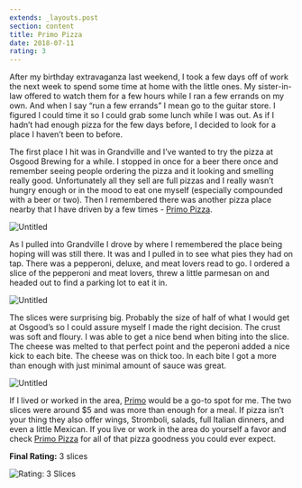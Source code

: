 ```yaml
---
extends: _layouts.post
section: content
title: Primo Pizza
date: 2018-07-11
rating: 3
---
```


After my birthday extravaganza last weekend, I took a few days off of work the next week to spend some time at home with the little ones. My sister-in-law offered to watch them for a few hours while I ran a few errands on my own. And when I say “run a few errands” I mean go to the guitar store. I figured I could time it so I could grab some lunch while I was out. As if I hadn’t had enough pizza for the few days before, I decided to look for a place I haven’t been to before.

The first place I hit was in Grandville and I’ve wanted to try the pizza at Osgood Brewing for a while. I stopped in once for a beer there once and remember seeing people ordering the pizza and it looking and smelling really good. Unfortunately all they sell are full pizzas and I really wasn’t hungry enough or in the mood to eat one myself (especially compounded with a beer or two). Then I remembered there was another pizza place nearby that I have driven by a few times - [Primo Pizza](http://%E2%80%9D).

![Untitled](https://farm2.staticflickr.com/1788/42350085525_83bd857478.jpg)

As I pulled into Grandville I drove by where I remembered the place being hoping will was still there. It was and I pulled in to see what pies they had on tap. There was a pepperoni, deluxe, and meat lovers read to go. I ordered a slice of the pepperoni and meat lovers, threw a little parmesan on and headed out to find a parking lot to eat it in.

![Untitled](https://farm1.staticflickr.com/834/29383963308_2048d2a945.jpg)

The slices were surprising big. Probably the size of half of what I would get at Osgood’s so I could assure myself I made the right decision. The crust was soft and floury. I was able to get a nice bend when biting into the slice. The cheese was melted to that perfect point and the peperoni added a nice kick to each bite. The cheese was on thick too. In each bite I got a more than enough with just minimal amount of sauce was great.

![Untitled](https://farm1.staticflickr.com/839/41444315160_1ff347585e.jpg)

If I lived or worked in the area, [Primo](http://%E2%80%9D) would be a go-to spot for me. The two slices were around $5 and was more than enough for a meal. If pizza isn’t your thing they also offer wings, Stromboli, salads, full Italian dinners, and even a little Mexican. If you live or work in the area do yourself a favor and check [Primo Pizza](http://%E2%80%9D) for all of that pizza goodness you could ever expect.

**Final Rating:** 3 slices

![Rating: 3 Slices](/assets/img/pizza3_sm.jpg)